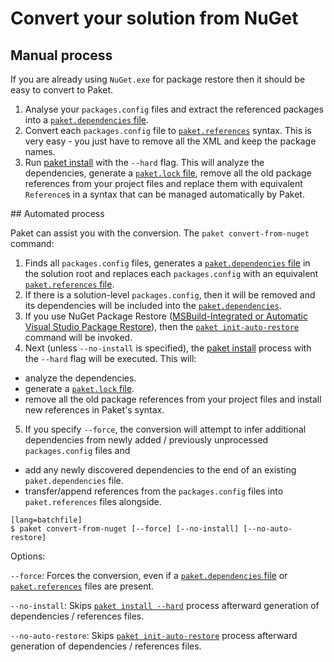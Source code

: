 # Convert your solution from NuGet

## Manual process

If you are already using `NuGet.exe` for package restore then it should be easy to convert to Paket.

1. Analyse your `packages.config` files and extract the referenced packages into a [`paket.dependencies` file](dependencies-file.html).
2. Convert each `packages.config` file to [`paket.references`](references-files.html) syntax. This is very easy - you just have to remove all the XML and keep the package names.
3. Run [paket install](paket-install.html) with the `--hard` flag. This will analyze the dependencies, generate a [`paket.lock` file](lock-file.html), remove all the old package references from your project files and replace them with equivalent `Reference`s in a syntax that can be managed automatically by Paket.

<div id="automatic"></div>
## Automated process

Paket can assist you with the conversion. The `paket convert-from-nuget` command:

1. Finds all `packages.config` files, generates a [`paket.dependencies` file](dependencies-file.html) in the solution root and replaces each `packages.config` with an equivalent [`paket.references` file](references-files.html). 
2. If there is a solution-level `packages.config`, then it will be removed and its dependencies will be included into the [`paket.dependencies`](dependencies-file.html).
3. If you use NuGet Package Restore ([MSBuild-Integrated or Automatic Visual Studio Package Restore](http://docs.nuget.org/docs/workflows/migrating-to-automatic-package-restore)), then the [`paket init-auto-restore`](paket-init-auto-restore.html) command will be invoked.
4. Next (unless `--no-install` is specified), the [paket install](paket-install.html) process with the `--hard` flag will be executed. This will:

  - analyze the dependencies.
  - generate a [`paket.lock` file](lock-file.html).
  - remove all the old package references from your project files and install new references in Paket's syntax.

5. If you specify `--force`, the conversion will attempt to infer additional dependencies from newly added / previously unprocessed `packages.config` files and 

  - add any newly discovered dependencies to the end of an existing `paket.dependencies` file.
  - transfer/append references from the `packages.config` files into `paket.references` files alongside.

<div id="syntax"></div>

    [lang=batchfile]
    $ paket convert-from-nuget [--force] [--no-install] [--no-auto-restore]

Options:

  `--force`: Forces the conversion, even if a [`paket.dependencies` file](dependencies-file.html) or [`paket.references`](references-files.html) files are present.

  `--no-install`: Skips [`paket install --hard`](paket-install.html) process afterward generation of dependencies / references files.

  `--no-auto-restore`: Skips [`paket init-auto-restore`](paket-init-auto-restore.html) process afterward generation of dependencies / references files.